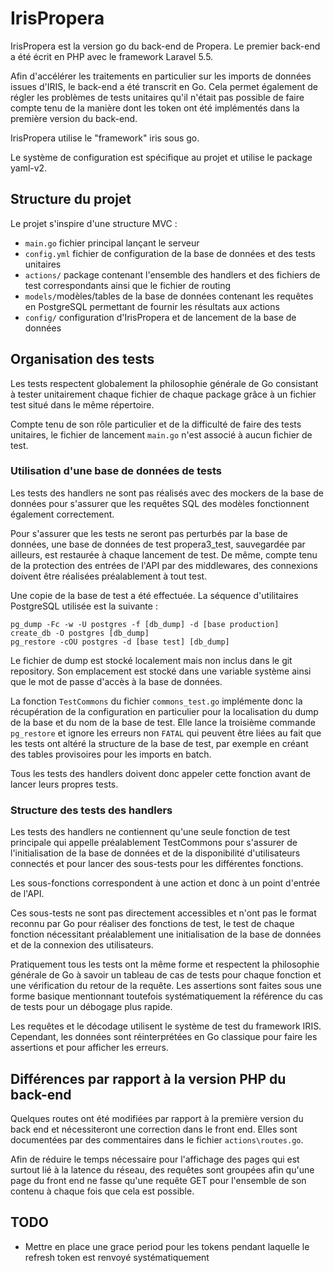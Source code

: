 # IrisPropera

IrisPropera est la version go du back-end de Propera. Le premier back-end a été écrit en PHP avec le framework Laravel 5.5.

Afin d'accélérer les traitements en particulier sur les imports de données issues d'IRIS, le back-end a été transcrit en Go. Cela permet également de régler les problèmes de tests unitaires qu'il n'était pas possible de faire compte tenu de la manière dont les token ont été implémentés dans la première version du back-end.

IrisPropera utilise le "framework" iris sous go.

Le système de configuration est spécifique au projet et utilise le package yaml-v2.


## Structure du projet

Le projet s'inspire d'une structure MVC :

* `main.go` fichier principal lançant le serveur
* `config.yml` fichier de configuration de la base de données et des tests unitaires
* `actions/` package contenant l'ensemble des handlers et des fichiers de test correspondants ainsi que le fichier de routing
* `models/`modèles/tables de la base de données contenant les requêtes en PostgreSQL permettant de fournir les résultats aux actions
* `config/` configuration d'IrisPropera et de lancement de la base de données

## Organisation des tests

Les tests respectent globalement la philosophie générale de Go consistant à tester unitairement chaque fichier de chaque package grâce à un fichier test situé dans le même répertoire.

Compte tenu de son rôle particulier et de la difficulté de faire des tests unitaires, le fichier de lancement `main.go` n'est associé à aucun fichier de test.

### Utilisation d'une base de données de tests

Les tests des handlers ne sont pas réalisés avec des mockers de la base de données pour s'assurer que les requêtes SQL des modèles fonctionnent également correctement.

Pour s'assurer que les tests ne seront pas perturbés par la base de données, une base de données de test propera3_test, sauvegardée par ailleurs, est restaurée à chaque lancement de test. De même, compte tenu de la protection des entrées de l'API par des middlewares, des connexions doivent être réalisées préalablement à tout test.

Une copie de la base de test a été effectuée. La séquence d'utilitaires PostgreSQL utilisée est la suivante :
```
pg_dump -Fc -w -U postgres -f [db_dump] -d [base production]
create_db -O postgres [db_dump]
pg_restore -cOU postgres -d [base test] [db_dump]
```

Le fichier de dump est stocké localement mais non inclus dans le git repository. Son emplacement est stocké dans une variable système ainsi que le mot de passe d'accès à la base de données.

La fonction `TestCommons` du fichier `commons_test.go` implémente donc la récupération de la configuration en particulier pour la localisation du dump de la base et du nom de la base de test. Elle lance la troisième commande `pg_restore` et ignore les erreurs non `FATAL` qui peuvent être liées au fait que les tests ont altéré la structure de la base de test, par exemple en créant des tables provisoires pour les imports en batch.

Tous les tests des handlers doivent donc appeler cette fonction avant de lancer leurs propres tests.

### Structure des tests des handlers

Les tests des handlers ne contiennent qu'une seule fonction de test principale qui appelle préalablement TestCommons pour s'assurer de l'initialisation de la base de données et de la disponibilité d'utilisateurs connectés et pour lancer des sous-tests pour les différentes fonctions.

Les sous-fonctions correspondent à une action et donc à un point d'entrée de l'API.

Ces sous-tests ne sont pas directement accessibles et n'ont pas le format reconnu par Go pour réaliser des fonctions de test, le test de chaque fonction nécessitant préalablement une initialisation de la base de données et de la connexion des utilisateurs.

Pratiquement tous les tests ont la même forme et respectent la philosophie générale de Go à savoir un tableau de cas de tests pour chaque fonction et une vérification du retour de la requête. Les assertions sont faites sous une forme basique mentionnant toutefois systématiquement la référence du cas de tests pour un débogage plus rapide.

Les requêtes et le décodage utilisent le système de test du framework IRIS. Cependant, les données sont réinterprétées en Go classique pour faire les assertions et pour afficher les erreurs.

## Différences par rapport à la version PHP du back-end

Quelques routes ont été modifiées par rapport à la première version du back end et nécessiteront une correction dans le front end. Elles sont documentées par des commentaires dans le fichier `actions\routes.go`.

Afin de réduire le temps nécessaire pour l'affichage des pages qui est surtout lié à la latence du réseau, des requêtes sont groupées afin qu'une page du front end ne fasse qu'une requête GET pour l'ensemble de son contenu à chaque fois que cela est possible.

## TODO

* Mettre en place une grace period pour les tokens pendant laquelle le refresh token est renvoyé systématiquement